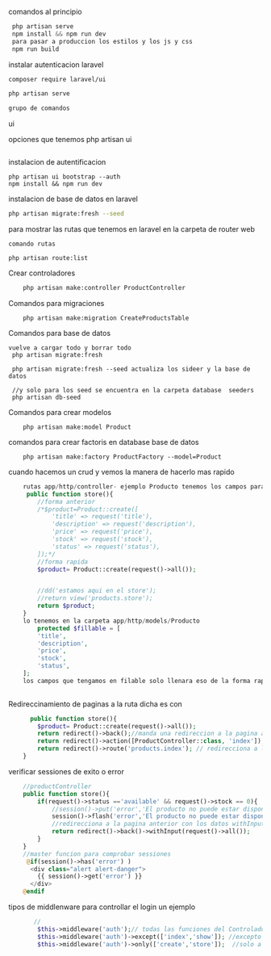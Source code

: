comandos al principio 

```PHP
 php artisan serve
 npm install && npm run dev
 para pasar a produccion los estilos y los js y css  
 npm run build
```
instalar autenticacion laravel
```bash
composer require laravel/ui

php artisan serve

grupo de comandos 
```
ui

opciones que tenemos
    php artisan ui
```
```

instalacion de autentificacion
```
php artisan ui bootstrap --auth
npm install && npm run dev
```
instalacion de base de datos en laravel
```bash
php artisan migrate:fresh --seed
```

para mostrar las rutas que tenemos en laravel en la carpeta de router web 
```
comando rutas 

php artisan route:list
```


Crear controladores 

```bash
    php artisan make:controller ProductController
```

Comandos para migraciones 
```
    php artisan make:migration CreateProductsTable
```

Comandos para base de datos 

```
vuelve a cargar todo y borrar todo
 php artisan migrate:fresh    

 php artisan migrate:fresh --seed actualiza los sideer y la base de datos 

 //y solo para los seed se encuentra en la carpeta database  seeders
 php artisan db-seed

```

Comandos para crear modelos 
```
    php artisan make:model Product
```

comandos para crear factoris en database base de datos
```
    php artisan make:factory ProductFactory --model=Product
```




cuando hacemos un crud y vemos la manera de hacerlo  mas rapido
```PHP codigo
    rutas app/http/controller- ejemplo Producto tenemos los campos para llenar por defecto y donde tenemos eso 
     public function store(){
        //forma anterior
        /*$product=Product::create([
            'title' => request('title'),
            'description' => request('description'),
            'price' => request('price'),
            'stock' => request('stock'),
            'status' => request('status'),
        ]);*/
        //forma rapida
        $product= Product::create(request()->all());


        //dd('estamos aqui en el store');
        //return view('products.store');
        return $product;
    }
    lo tenemos en la carpeta app/http/models/Producto
        protected $fillable = [
        'title',
        'description',
        'price',
        'stock',
        'status',
    ];
    los campos que tengamos en filable solo llenara eso de la forma rapida 
    
```

Redireccinamiento de paginas a la ruta dicha es con 
```PHP
      public function store(){
        $product= Product::create(request()->all());
        return redirect()->back();//manda una redireccion a la pagina anterior
        return redirect()->action([ProductController::class, 'index']); //redirecciona a la ruta index
        return redirect()->route('products.index'); // redirecciona a la ruta index
    }

```

verificar sessiones de exito o error
```php
    //productController
    public function store(){
        if(request()->status =='available' && request()->stock == 0){
            //session()->put('error','El producto no puede estar disponible sin stock');
            session()->flash('error','El producto no puede estar disponible sin stock');
            //redirecciona a la pagina anterior con los datos withInput
            return redirect()->back()->withInput(request()->all());
        }
    }
    //master funcion para comprobar sessiones 
     @if(session()->has('error') )
      <div class="alert alert-danger">
        {{ session()->get('error') }}
      </div>
    @endif
```


tipos de middlenware para controllar el login un ejemplo
```php
       //
        $this->middleware('auth');// todas las funciones del Controlador
        $this->middleware('auth')->except(['index','show']); //excepto a estas rutas el login
        $this->middleware('auth')->only(['create','store']);  //solo a estas rutas el login
```